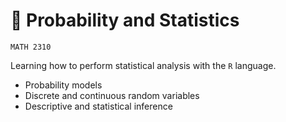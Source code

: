 # 🎲 Probability and Statistics

`MATH 2310`

Learning how to perform statistical analysis with the `R` language.

- Probability models
- Discrete and continuous random variables
- Descriptive and statistical inference

